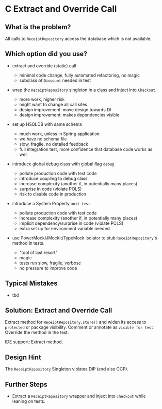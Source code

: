 C Extract and Override Call
===========================

What is the problem?
--------------------

All calls to `ReceiptRepository` access the database
which is not available.

Which option did you use?
-------------------------

* extract and override (static) call
  * minimal code change, fully automated refactoring, no magic
  * subclass of `Discount` needed in test

* wrap the `ReceiptRepository` singleton in a class and inject into `Checkout`.
  * more work, higher risk
  * might want to change all call sites
  * design improvement: move design towards DI
  * design improvement: makes dependencies visible

* set up HSQLDB with same schema
  * much work, unless in Spring application
  * we have no schema file
  * slow, fragile, no detailed feedback
  * full integration test, more confidence that database code works as well

* introduce global debug class with global flag `debug`
  * pollute production code with test code
  * introduce coupling to debug class
  * increase complexity (another if, in potentially many places)
  * surprise in code (violate POLS)
  * risk to disable code in production

* introduce a System Property `unit-test`
  * pollute production code with test code
  * increase complexity (another if, in potentially many places)
  * implicit dependency/surprise in code (violate POLS)
  * extra set up for environment variable needed

* use PowerMock/JMockit/TypeMock Isolator to stub `ReceiptRepository`'s method in tests.
  * "tool of last resort"
  * magic
  * tests run slow, fragile, verbose
  * no pressure to improve code

Typical Mistakes
----------------

* tbd

Solution: Extract and Override Call
-----------------------------------

Extract method for `ReceiptRepository.store()` and widen its access to `protected`
or package visibility. Comment or annotate as `visible for test`.
Override the method in the test.

IDE support: Extract method.

Design Hint
-----------

The `ReceiptRepository` Singleton violates DIP (and also OCP).

Further Steps
-------------

* Extract a `ReceiptRepository` wrapper and inject into `Checkout` while leaning on tests.
